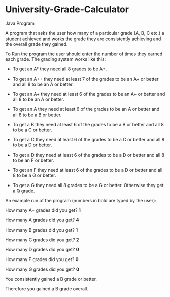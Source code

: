 # University-Grade-Calculator
Java Program 

A program that asks the user how many of a particular grade (A, B, C etc.) a student achieved
and works the grade they are consistently achieving and the overall grade they gained.

To Run the program the user should enter the number of times they earned each grade. The grading system works like this:

- To get an A* they need all 8 grades to be A+.

- To get an A++ they need at least 7 of the grades to be an A+ or better and all 8 to be an A or better.

- To get an A+ they need at least 6 of the grades to be an A+ or better and all 8 to be an A or better.

- To get an A they need at least 6 of the grades to be an A or better and all 8 to be a B or better.

- To get a B they need at least 6 of the grades to be a B or better and all 8 to be a C or better.

- To get a C they need at least 6 of the grades to be a C or better and all 8 to be a D or better.

- To get a D they need at least 6 of the grades to be a D or better and all 8 to be an F or better.

- To get an F they need at least 6 of the grades to be a D or better and all 8 to be a G or better.

- To get a G they need all 8 grades to be a G or better. Otherwise they get a Q grade.

An example run of the program (numbers in bold are typed by the user):

How many A+ grades did you get? **1**

How many A grades did you get? **4**

How many B grades did you get? **1**

How many C grades did you get? **2**

How many D grades did you get? **0**

How many F grades did you get? **0**

How many G grades did you get? **0**

You consistently gained a B grade or better.

Therefore you gained a B grade overall.

